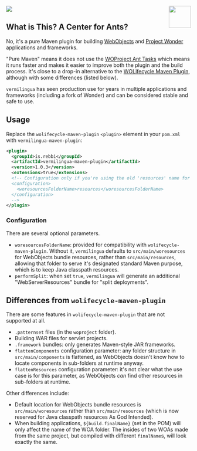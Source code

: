 ![](https://github.com/undur/vermilingua-maven-plugin/workflows/build/badge.svg)
<img align="right" src="https://www.hugi.io/github/img/antkiller2.png" width="60">

## What is This? A Center for Ants? 

No, it's a pure Maven plugin for building
[WebObjects](https://en.wikipedia.org/wiki/WebObjects) and [Project
Wonder](https://github.com/wocommunity/wonder) applications and
frameworks.

"Pure Maven" means it does not use the [WOProject Ant Tasks](https://wiki.wocommunity.org/display/WOL/WOProject-Ant)
which means it runs faster and makes it easier to improve both the plugin and the
build process.  It's close to a drop-in alternative to the [WOLifecycle Maven
Plugin](https://github.com/wocommunity/wolifecycle-maven-plugin),
although with some differences (listed below).

`vermilingua` has seen production use for years in multiple
applications and frameworks (including a fork of Wonder) and can
be considered stable and safe to use.

## Usage

Replace the `wolifecycle-maven-plugin` `<plugin>` element in your
`pom.xml` with `vermilingua-maven-plugin`:

```xml
<plugin>
  <groupId>is.rebbi</groupId>
  <artifactId>vermilingua-maven-plugin</artifactId>
  <version>1.0.3</version>
  <extensions>true</extensions>
  <!-- Configuration only if you're using the old 'resources' name for the resources folder
  <configuration>
    <woresourcesFolderName>resources</woresourcesFolderName>
  </configuration>
  -->
</plugin>
```

### Configuration

There are several optional parameters.

* `woresourcesFolderName`: provided for compatibility with
`wolifecycle-maven-plugin`. Without it, `vermilingua` defaults to
`src/main/woresources` for WebObjects bundle resources, rather than
`src/main/resources`, allowing that folder to serve it's designated
standard Maven purpose, which is to keep Java classpath resources.
* `performSplit`: when set `true`, `vermilingua` will generate an
  additional "WebServerResources" bundle for "split deployments".

## Differences from `wolifecycle-maven-plugin`

There are some features in `wolifecycle-maven-plugin` that are not
supported at all.

* `.patternset` files (in the `woproject` folder).
* Building WAR files for servlet projects.
* `.framework` bundles: only generates Maven-style JAR frameworks.
* `flattenComponents` configuration parameter: any folder structure in
  `src/main/components` is flattened, as WebObjects doesn't know how
  to locate components in sub-folders at runtime anyway.
* `flattenResources` configuration parameter: it's not clear what the
  use case is for this parameter, as WebObjects _can_ find other
  resources in sub-folders at runtime.

Other differences include:

* Default location for WebObjects bundle resources is
  `src/main/woresources` rather than `src/main/resources` (which is
  now reserved for Java classpath resources As God Intended).
* When building applications, `${build.finalName}` (set in the POM)
  will only affect the name of the WOA folder. The insides of two WOAs
  made from the same project, but compiled with different
  `finalName`s, will look exactly the same.
